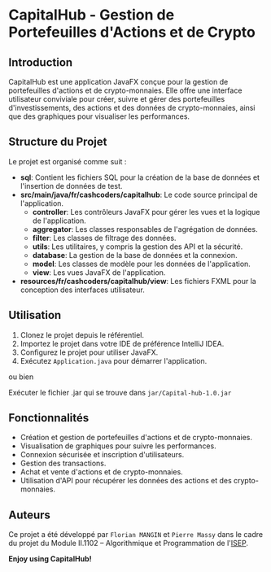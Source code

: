 # CapitalHub - Gestion de Portefeuilles d'Actions et de Crypto

## Introduction
CapitalHub est une application JavaFX conçue pour la gestion de portefeuilles d'actions et de crypto-monnaies. Elle offre une interface utilisateur conviviale pour créer, suivre et gérer des portefeuilles d'investissements, des actions et des données de crypto-monnaies, ainsi que des graphiques pour visualiser les performances.

## Structure du Projet
Le projet est organisé comme suit :

- **sql**: Contient les fichiers SQL pour la création de la base de données et l'insertion de données de test.
- **src/main/java/fr/cashcoders/capitalhub**: Le code source principal de l'application.
  - **controller**: Les contrôleurs JavaFX pour gérer les vues et la logique de l'application.
  - **aggregator**: Les classes responsables de l'agrégation de données.
  - **filter**: Les classes de filtrage des données.
  - **utils**: Les utilitaires, y compris la gestion des API et la sécurité.
  - **database**: La gestion de la base de données et la connexion.
  - **model**: Les classes de modèle pour les données de l'application.
  - **view**: Les vues JavaFX de l'application.
- **resources/fr/cashcoders/capitalhub/view**: Les fichiers FXML pour la conception des interfaces utilisateur.

## Utilisation
1. Clonez le projet depuis le référentiel.
2. Importez le projet dans votre IDE de préférence IntelliJ IDEA.
3. Configurez le projet pour utiliser JavaFX.
4. Exécutez `Application.java` pour démarrer l'application.

ou bien

Exécuter le fichier .jar qui se trouve dans `jar/Capital-hub-1.0.jar`

## Fonctionnalités
- Création et gestion de portefeuilles d'actions et de crypto-monnaies.
- Visualisation de graphiques pour suivre les performances.
- Connexion sécurisée et inscription d'utilisateurs.
- Gestion des transactions.
- Achat et vente d'actions et de crypto-monnaies.
- Utilisation d'API pour récupérer les données des actions et des crypto-monnaies.

## Auteurs
Ce projet a été développé par `Florian MANGIN` et `Pierre Massy` dans le cadre du projet du Module II.1102 – Algorithmique et Programmation de l'[ISEP](https://www.isep.fr/).

**Enjoy using CapitalHub!**
